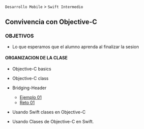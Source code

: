 
`Desarrollo Mobile` > `Swift Intermedio`

## Convivencia con Objective-C

### OBJETIVOS 

- Lo que esperamos que el alumno aprenda al finalizar la sesion 

#### ORGANIZACION DE LA CLASE 

- Objective-C basics

- Objective-C class

- Bridging-Header

	- [Ejemplo 01](Ejemplo-01)
	- [Reto 01](Reto-01)

- Usando Swift clases en Objective-C

- Usando Clases de Objective-C en Swift. 